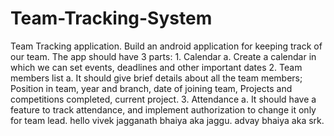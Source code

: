 # Team-Tracking-System
Team Tracking application.  Build an android application for keeping track of our team.  The app should have 3 parts: 1. Calendar a. Create a calendar in which we can set events, deadlines and other important dates 2. Team members list a. It should give brief details about all the team members; Position in team, year and branch, date of joining team, Projects and competitions completed, current project.  3. Attendance a. It should have a feature to track attendance, and implement authorization to change it only for team lead. 
hello vivek jagganath bhaiya aka jaggu.
advay bhaiya aka srk.


